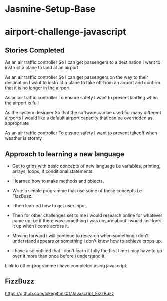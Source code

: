# Jasmine-Setup-Base
# airport-challenge-javascript

Stories Completed
-----------------

As an air traffic controller
So I can get passengers to a destination
I want to instruct a plane to land at an airport

As an air traffic controller
So I can get passengers on the way to their destination
I want to instruct a plane to take off from an airport and confirm that it is no longer in the airport

As an air traffic controller
To ensure safety
I want to prevent landing when the airport is full

As the system designer
So that the software can be used for many different airports
I would like a default airport capacity that can be overridden as appropriate

As an air traffic controller
To ensure safety
I want to prevent takeoff when weather is stormy


Approach to learning a new language
-----------------------------------

- Get to grips with basic concepts of new language i.e variables, printing, arrays, loops, if conditional statements.

- I learned how to make methods and objects.

- Write a simple programme that use some of these concepts i.e FizzBuzz.

- I then learned how to get user input.

- Then for other challenges set to me i would research online for whatever came up. i.e if there was something i was unsure about i would just look it up when i come across it.

- Moving forward i will continue to research when something i don't understand appears or something i don't know how to achieve crops up.

- I have also noticed that i don't learn it fully the first time i may have to go over it more than once before i understand it.


Link to other programme i have completed using javascript:

FizzBuzz
--------
https://github.com/lukegittins01/Javascript_FizzBuzz
